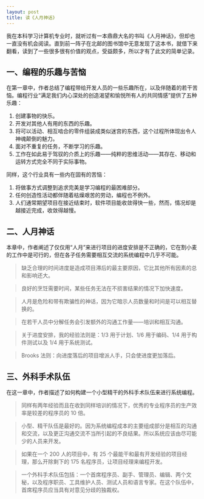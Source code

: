 ```yaml
---
layout: post
title: 读《人月神话》
---
```



我在本科学习计算机专业时，就听过有一本鼎鼎大名的书叫《人月神话》，但却也一直没有机会阅读。直到前一阵子在北邮的图书馆中无意发现了这本书，就借下来翻看，读到了一些很多很有价值的观点，受益颇多，所以才有了此文的简单记录。


## 一、编程的乐趣与苦恼

在第一章中，作者总结了编程带给开发人员的一些乐趣所在，以及伴随着的若干苦恼。编程行业“满足我们内心深处的创造渴望和愉悦所有人的共同情感”提供了五种乐趣：

1. 创建事物的快乐。
2. 开发对其他人有用的东西的乐趣。
3. 将可以活动、相互啮合的零件组装成类似迷宫的东西，这个过程所体现出令人神魂颠倒的魅力。
4. 面对不重复的任务，不断学习的乐趣。
5. 工作在如此易于驾驭的介质上的乐趣——纯粹的思维活动——其存在、移动和运转方式完全不同于实际事物。

同样，这个行业具有一些内在固有的苦恼：

1. 将做事方式调整到追求完美是学习编程的最困难部分。
2. 任何创造性活动都伴随着枯燥艰苦的劳动，编程也不例外。
3. 人们通常期望项目在接近结束时，软件项目能收敛得快一些，然而，情况却是越接近完成，收敛得越慢。


## 二、人月神话

本章中，作者阐述了仅仅用“人月”来进行项目的进度安排是不正确的，它在割小麦的工作中是可行的，但在各子任务需要相互交流的系统编程中几乎不可能。

> 缺乏合理的时间进度是造成项目滞后的最主要原因，它比其他所有因素的总和影响还大。

> 良好的烹饪需要时间，某些任务无法在不损害结果的情况下加快速度。

> 人月是危险和带有欺骗性的神话，因为它暗示人员数量和时间是可以相互替换的。

> 在若干人员中分解任务会引发额外的沟通工作量——培训和相互沟通。

> 关于进度安排，我的经验法则是：1/3 用于计划、1/6 用于编码、1/4 用于构件测试以及 1/4 用于系统测试。

> Brooks 法则：向进度落后的项目增派人手，只会使进度更加落后。


## 三、外科手术队伍

在这一章中，作者描述了如何构建一个小型精干的外科手术队伍来进行系统编程。

> 同样有两年经验而且在收到同样培训的情况下，优秀的专业程序员的生产效率是较差的程序员的 10 倍。

> 小型、精干队伍是最好的。因为系统编程成本的主要组成部分是相互的沟通和交流，以及更正沟通交流不当所引起的不良结果。所以系统应该由尽可能少的人员来开发。

> 如果在一个 200 人的项目中，有 25 个最能干和最有开发经验的项目经理，那么开除剩下的 175 名程序员，让项目经理来编程开发。

> 一个外科手术队伍包括：一个首席程序员、副手、管理员、编辑、两个文秘，以及程序职员、工具维护人员、测试人员和语言专家。在这个队伍中，首席程序员应当具有对意见分歧的独裁权。
